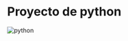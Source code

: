 # Proyecto de python
![python](https://seeklogo.com/vector-logo/207405/python)

<!-- Aqui doy unos pequeños Proyectos hechos con el leguaje de python para mejorar logica de programacion y poder leer el codigo con la sintaxis que ofrece python -->
